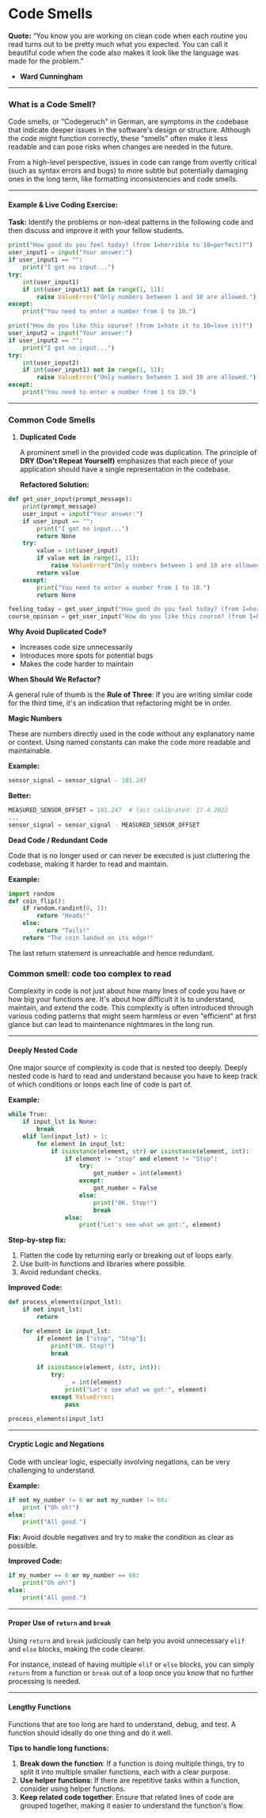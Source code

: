 # Code Smells

**Quote:** “You know you are working on clean code when each routine you read turns out to be pretty much what you expected. You can call it beautiful code when the code also makes it look like the language was made for the problem.”

- **Ward Cunningham**

------

### **What is a Code Smell?**

Code smells, or "Codegeruch" in German, are symptoms in the codebase that indicate deeper issues in the software's design or structure. Although the code might function correctly, these "smells" often make it less readable and can pose risks when changes are needed in the future.

From a high-level perspective, issues in code can range from overtly critical (such as syntax errors and bugs) to more subtle but potentially damaging ones in the long term, like formatting inconsistencies and code smells.

------

#### **Example & Live Coding Exercise:**

**Task:** Identify the problems or non-ideal patterns in the following code and then discuss and improve it with your fellow students.

```python
print("How good do you feel today? (from 1=horrible to 10=perfect)?")
user_input1 = input("Your answer:")
if user_input1 == "":
    print("I got no input...")
try:
    int(user_input1)
    if int(user_input1) not in range(1, 11):
        raise ValueError("Only numbers between 1 and 10 are allowed.")
except:
    print("You need to enter a number from 1 to 10.")

print("How do you like this course? (from 1=hate it to 10=love it)?")
user_input2 = input("Your answer:")
if user_input2 == "":
    print("I got no input...")
try:
    int(user_input2)
    if int(user_input1) not in range(1, 11):
        raise ValueError("Only numbers between 1 and 10 are allowed.")
except:
    print("You need to enter a number from 1 to 10.")
```

------

### **Common Code Smells**

1. **Duplicated Code**

   A prominent smell in the provided code was duplication. The principle of **DRY (Don't Repeat Yourself)** emphasizes that each piece of your application should have a single representation in the codebase.

   **Refactored Solution:**

```python
def get_user_input(prompt_message):
    print(prompt_message)
    user_input = input("Your answer:")
    if user_input == "":
        print("I got no input...")
        return None
    try:
        value = int(user_input)
        if value not in range(1, 11):
            raise ValueError("Only numbers between 1 and 10 are allowed.")
        return value
    except:
        print("You need to enter a number from 1 to 10.")
        return None

feeling_today = get_user_input("How good do you feel today? (from 1=horrible to 10=perfect)?")
course_opinion = get_user_input("How do you like this course? (from 1=hate it to 10=love it)?")
```

**Why Avoid Duplicated Code?**

- Increases code size unnecessarily
- Introduces more spots for potential bugs
- Makes the code harder to maintain

**When Should We Refactor?**

A general rule of thumb is the **Rule of Three**: If you are writing similar code for the third time, it's an indication that refactoring might be in order.

**Magic Numbers**

These are numbers directly used in the code without any explanatory name or context. Using named constants can make the code more readable and maintainable.

**Example:**

```python
sensor_signal = sensor_signal - 181.247
```

**Better:**

```python
MEASURED_SENSOR_OFFSET = 181.247  # last calibrated: 17.4.2022
...
sensor_signal = sensor_signal - MEASURED_SENSOR_OFFSET
```

**Dead Code / Redundant Code**

Code that is no longer used or can never be executed is just cluttering the codebase, making it harder to read and maintain.

**Example:**

```python
import random
def coin_flip():
    if random.randint(0, 1):
        return "Heads!"
    else:
        return "Tails!"
    return "The coin landed on its edge!"
```

The last return statement is unreachable and hence redundant.

### Common smell: code too complex to read

Complexity in code is not just about how many lines of code you have or how big your functions are. It's about how difficult it is to understand, maintain, and extend the code. This complexity is often introduced through various coding patterns that might seem harmless or even "efficient" at first glance but can lead to maintenance nightmares in the long run.

------

#### **Deeply Nested Code**

One major source of complexity is code that is nested too deeply. Deeply nested code is hard to read and understand because you have to keep track of which conditions or loops each line of code is part of.

**Example:**

```python
while True:
    if input_lst is None:
        break
    elif len(input_lst) > 1:
        for element in input_lst:
            if isinstance(element, str) or isinstance(element, int):
                if element != "stop" and element != "Stop":
                    try:
                        got_number = int(element)
                    except:
                        got_number = False
                    else:
                        print("OK. Stop!")
                        break
                else:
                    print("Let's see what we got:", element)
```

**Step-by-step fix:**

1. Flatten the code by returning early or breaking out of loops early.
2. Use built-in functions and libraries where possible.
3. Avoid redundant checks.

**Improved Code:**

```python
def process_elements(input_lst):
    if not input_lst:
        return

    for element in input_lst:
        if element in ["stop", "Stop"]:
            print("OK. Stop!")
            break

        if isinstance(element, (str, int)):
            try:
                _ = int(element)
                print("Let's see what we got:", element)
            except ValueError:
                pass

process_elements(input_lst)
```

------

#### **Cryptic Logic and Negations**

Code with unclear logic, especially involving negations, can be very challenging to understand.

**Example:**

```python
if not my_number != 6 or not my_number != 66:
    print ("Oh oh!")
else:
    print("All good.")
```

**Fix:** Avoid double negatives and try to make the condition as clear as possible.

**Improved Code:**

```python
if my_number == 6 or my_number == 66:
    print("Oh oh!")
else:
    print("All good.")
```

------

#### **Proper Use of `return` and `break`**

Using `return` and `break` judiciously can help you avoid unnecessary `elif` and `else` blocks, making the code clearer.

For instance, instead of having multiple `elif` or `else` blocks, you can simply `return` from a function or `break` out of a loop once you know that no further processing is needed.

------

#### **Lengthy Functions**

Functions that are too long are hard to understand, debug, and test. A function should ideally do one thing and do it well.

**Tips to handle long functions:**

1. **Break down the function**: If a function is doing multiple things, try to split it into multiple smaller functions, each with a clear purpose.
2. **Use helper functions**: If there are repetitive tasks within a function, consider using helper functions.
3. **Keep related code together**: Ensure that related lines of code are grouped together, making it easier to understand the function's flow.